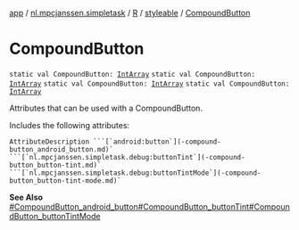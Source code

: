 [app](../../../index.md) / [nl.mpcjanssen.simpletask](../../index.md) / [R](../index.md) / [styleable](index.md) / [CompoundButton](.)

# CompoundButton

`static val CompoundButton: `[`IntArray`](https://kotlinlang.org/api/latest/jvm/stdlib/kotlin/-int-array/index.html)
`static val CompoundButton: `[`IntArray`](https://kotlinlang.org/api/latest/jvm/stdlib/kotlin/-int-array/index.html)
`static val CompoundButton: `[`IntArray`](https://kotlinlang.org/api/latest/jvm/stdlib/kotlin/-int-array/index.html)
`static val CompoundButton: `[`IntArray`](https://kotlinlang.org/api/latest/jvm/stdlib/kotlin/-int-array/index.html)

Attributes that can be used with a CompoundButton.

Includes the following attributes:

    AttributeDescription ```[`android:button`](-compound-button_android_button.md)` ```[`nl.mpcjanssen.simpletask.debug:buttonTint`](-compound-button_button-tint.md)` ```[`nl.mpcjanssen.simpletask.debug:buttonTintMode`](-compound-button_button-tint-mode.md)`

**See Also**
[#CompoundButton_android_button](-compound-button_android_button.md)[#CompoundButton_buttonTint](-compound-button_button-tint.md)[#CompoundButton_buttonTintMode](-compound-button_button-tint-mode.md)


